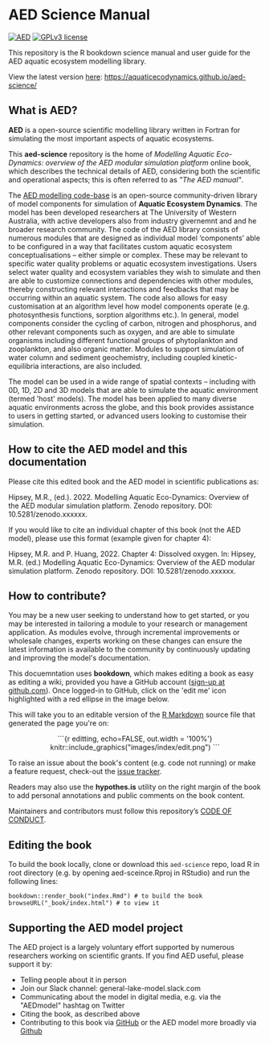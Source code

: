 # AED Science Manual

[![AED](https://img.shields.io/badge/AED-2.0-brightgreen)](https://aquatic.science.uwa.edu.au/research/models/AED/quickstart.html)
[![GPLv3 license](https://img.shields.io/badge/License-GPLv3-blue.svg)](http://perso.crans.org/besson/LICENSE.html)

This repository is the R bookdown science manual and user guide for the AED aquatic ecosystem modelling library.

View the latest version [here](https://aquaticecodynamics.github.io/aed-science/): https://aquaticecodynamics.github.io/aed-science/


## What is AED?

**AED** is a open-source scientific modelling library written in Fortran for simulating the most important aspects of aquatic ecosystems. 

This **aed-science** repository is the home of *Modelling Aquatic Eco-Dynamics: overview of the AED modular simulation platform* online book, which describes the technical details of AED, considering both the scientific and operational aspects; this is often referred to as *"The AED manual"*.

The [AED modelling code-base](https://github.com/AquaticEcoDynamics/libaed-water) is an open-source community-driven library of model components for simulation of **Aquatic Ecosystem Dynamics**. The model has been developed researchers at The University of Western Australia, with active developers also from industry givernemnt and and he broader research community. The code of the AED library consists of numerous modules that are designed as individual model ‘components’ able to be configured in a way that facilitates custom aquatic ecosystem conceptualisations – either simple or complex. These may be relevant to specific water quality problems or aquatic ecosystem investigations. Users select water quality and ecosystem variables they wish to simulate and then are able to customize connections and dependencies with other modules, thereby constructing relevant interactions and feedbacks that may be occurring within an aquatic system. The code also allows for easy customisation at an algorithm level how model components operate (e.g. photosynthesis functions, sorption algorithms etc.). In general, model components consider the cycling of carbon, nitrogen and phosphorus, and other relevant components such as oxygen, and are able to simulate organisms including different functional groups of phytoplankton and zooplankton, and also organic matter. Modules to support simulation of water column and sediment geochemistry, including coupled kinetic- equilibria interactions, are also included.

The model can be used in a wide range of spatial contexts – including with 0D, 1D, 2D and 3D models that are able to simulate the aquatic environment (termed 'host' models). The model has been applied to many diverse aquatic environments across the globe, and this book provides assistance to users in getting started, or advanced users looking to customise their simulation.


## How to cite the AED model and this documentation

Please cite this edited book and the AED model in scientific publications as: 

Hipsey, M.R., (ed.). 2022. Modelling Aquatic Eco-Dynamics: Overview of the AED modular simulation platform.
Zenodo repository. DOI: 10.5281/zenodo.xxxxxx. 

If you would like to cite an individual chapter of this book (not the AED model), please
use this format (example given for chapter 4): 

Hipsey, M.R. and P. Huang, 2022. Chapter 4: Dissolved oxygen. In: Hipsey, M.R. (ed.) Modelling Aquatic Eco-Dynamics: Overview of the AED modular simulation platform. Zenodo repository. DOI: 10.5281/zenodo.xxxxxx.


## How to contribute?

You may be a new user seeking to understand how to get started, or you may be interested in tailoring a module to your research or management application. As modules evolve, through incremental improvements or wholesale changes, experts working on these changes can ensure the latest information is available to the community by continuously updating and improving the model's documentation.

This docuemntation uses **bookdown**, which makes editing a book as easy as editing a wiki, provided you have a GitHub account ([sign-up at github.com](https://github.com/)). Once logged-in to GitHub, click on the 'edit me' icon highlighted with a red ellipse in the image below.

This will take you to an editable version of the [R Markdown](http://rmarkdown.rstudio.com/) source file that generated the page you're on:

<center>
```{r editting, echo=FALSE, out.width = '100%'}
knitr::include_graphics("images/index/edit.png")
```
</center>

To raise an issue about the book's content (e.g. code not running) or make a feature request, check-out the [issue tracker](hhttps://github.com/AquaticEcoDynamics/aed-science/issues).

Readers may also use the **hypothes.is** utility on the right margin of the book to add personal annotations and public comments on the book content.

Maintainers and contributors must follow this repository’s [CODE OF CONDUCT](https://github.com/Robinlovelace/geocompr/blob/master/CODE_OF_CONDUCT.md).


## Editing the book

To build the book locally, clone or download this `aed-science` repo, load R in root directory (e.g. by opening aed-sceince.Rproj in RStudio) and run the following lines:

```{r eval=FALSE}
bookdown::render_book("index.Rmd") # to build the book
browseURL("_book/index.html") # to view it
```

## Supporting the AED model project

The AED project is a largely voluntary effort supported by numerous researchers working on scientific grants. If you find AED useful, please support it by:

- Telling people about it in person
- Join our Slack channel: general-lake-model.slack.com
- Communicating about the model in digital media, e.g. via the "AEDmodel" hashtag on Twitter 
- Citing the book, as described above
- Contributing to this book via [GitHub](https://github.com/AquaticEcoDynamics/aed-science) or the AED model more broadly via [Github](https://github.com/AquaticEcoDynamics)
